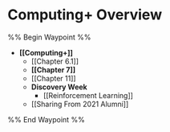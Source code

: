 # Computing+ Overview
%% Begin Waypoint %%
- **[[Computing+]]**
	- [[Chapter 6.1]]
	- **[[Chapter 7]]**
	- [[Chapter 11]]
	- **Discovery Week**
		- [[Reinforcement Learning]]
	- [[Sharing From 2021 Alumni]]

%% End Waypoint %%